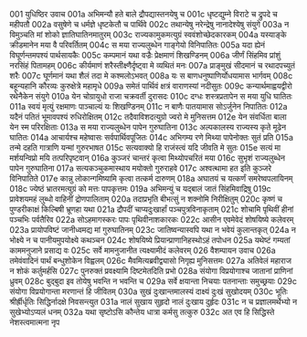 001  युधिष्ठिर उवाच
001a अभिमन्यौ हते बाले द्रौपद्यास्तनयेषु च
001c धृष्टद्युम्ने विराटे च द्रुपदे च महीपतौ
002a वसुषेणे च धर्मज्ञे धृष्टकेतौ च पार्थिवे
002c तथान्येषु नरेन्द्रेषु नानादेश्येषु संयुगे
003a न विमुञ्चति मां शोको ज्ञातिघातिनमातुरम्
003c राज्यकामुकमत्युग्रं स्ववंशोच्छेदकारकम्
004a यस्याङ्के क्रीडमानेन मया वै परिवर्तितम्
004c स मया राज्यलुब्धेन गाङ्गेयो विनिपातितः
005a यदा ह्येनं विघूर्णन्तमपश्यं पार्थसायकैः
005c कम्पमानं यथा वज्रैः प्रेक्षमाणं शिखण्डिनम्
006a जीर्णं सिंहमिव प्रांशुं नरसिंहं पितामहम्
006c कीर्यमाणं शरैस्तीक्ष्णैर्दृष्ट्वा मे व्यथितं मनः
007a प्राङ्मुखं सीदमानं च रथादपच्युतं शरैः
007c घूर्णमानं यथा शैलं तदा मे कश्मलोऽभवत्
008a यः स बाणधनुष्पाणिर्योधयामास भार्गवम्
008c बहून्यहानि कौरव्यः कुरुक्षेत्रे महामृधे
009a समेतं पार्थिवं क्षत्रं वाराणस्यां नदीसुतः
009c कन्यार्थमाह्वयद्वीरो रथेनैकेन संयुगे
010a येन चोग्रायुधो राजा चक्रवर्ती दुरासदः
010c दग्धः शस्त्रप्रतापेन स मया युधि घातितः
011a स्वयं मृत्युं रक्षमाणः पाञ्चाल्यं यः शिखण्डिनम्
011c न बाणैः पातयामास सोऽर्जुनेन निपातितः
012a यदैनं पतितं भूमावपश्यं रुधिरोक्षितम्
012c तदैवाविशदत्युग्रो ज्वरो मे मुनिसत्तम
012e येन संवर्धिता बाला येन स्म परिरक्षिताः
013a स मया राज्यलुब्धेन पापेन गुरुघातिना
013c अल्पकालस्य राज्यस्य कृते मूढेन घातितः
014a आचार्यश्च महेष्वासः सर्वपार्थिवपूजितः
014c अभिगम्य रणे मिथ्या पापेनोक्तः सुतं प्रति
015a तन्मे दहति गात्राणि यन्मां गुरुरभाषत
015c सत्यवाक्यो हि राजंस्त्वं यदि जीवति मे सुतः
015e सत्यं मा मर्शयन्विप्रो मयि तत्परिपृष्टवान्
016a कुञ्जरं चान्तरं कृत्वा मिथ्योपचरितं मया
016c सुभृशं राज्यलुब्धेन पापेन गुरुघातिना
017a सत्यकञ्चुकमास्थाय मयोक्तो गुरुराहवे
017c अश्वत्थामा हत इति कुञ्जरे विनिपातिते
017e कान्नु लोकान्गमिष्यामि कृत्वा तत्कर्म दारुणम्
018a अघातयं च यत्कर्णं समरेष्वपलायिनम्
018c ज्येष्ठं भ्रातरमत्युग्रं को मत्तः पापकृत्तमः
019a अभिमन्युं च यद्बालं जातं सिंहमिवाद्रिषु
019c प्रावेशयमहं लुब्धो वाहिनीं द्रोणपालिताम्
020a तदाप्रभृति बीभत्सुं न शक्नोमि निरीक्षितुम्
020c कृष्णं च पुण्डरीकाक्षं किल्बिषी भ्रूणहा यथा
021a द्रौपदीं चाप्यदुःखार्हां पञ्चपुत्रविनाकृताम्
021c शोचामि पृथिवीं हीनां पञ्चभिः पर्वतैरिव
022a सोऽहमागस्करः पापः पृथिवीनाशकारकः
022c आसीन एवमेवेदं शोषयिष्ये कलेवरम्
023a प्रायोपविष्टं जानीध्वमद्य मां गुरुघातिनम्
023c जातिष्वन्यास्वपि यथा न भवेयं कुलान्तकृत्
024a न भोक्ष्ये न च पानीयमुपयोक्ष्ये कथञ्चन
024c शोषयिष्ये प्रियान्प्राणानिहस्थोऽहं तपोधन
025a यथेष्टं गम्यतां काममनुजाने प्रसाद्य वः
025c सर्वे मामनुजानीत त्यक्ष्यामीदं कलेवरम्
026  वैशम्पायन उवाच
026a तमेवंवादिनं पार्थं बन्धुशोकेन विह्वलम्
026c मैवमित्यब्रवीद्व्यासो निगृह्य मुनिसत्तमः
027a अतिवेलं महाराज न शोकं कर्तुमर्हसि
027c पुनरुक्तं प्रवक्ष्यामि दिष्टमेतदिति प्रभो
028a संयोगा विप्रयोगाश्च जातानां प्राणिनां ध्रुवम्
028c बुद्बुदा इव तोयेषु भवन्ति न भवन्ति च
029a सर्वे क्षयान्ता निचयाः पतनान्ताः समुच्छ्रयाः
029c संयोगा विप्रयोगान्ता मरणान्तं हि जीवितम्
030a सुखं दुःखान्तमालस्यं दाक्ष्यं दुःखं सुखोदयम्
030c भूतिः श्रीर्ह्रीर्धृतिः सिद्धिर्नादक्षे निवसन्त्युत
031a नालं सुखाय सुहृदो नालं दुःखाय दुर्हृदः
031c न च प्रज्ञालमर्थेभ्यो न सुखेभ्योऽप्यलं धनम्
032a यथा सृष्टोऽसि कौन्तेय धात्रा कर्मसु तत्कुरु
032c अत एव हि सिद्धिस्ते नेशस्त्वमात्मना नृप

